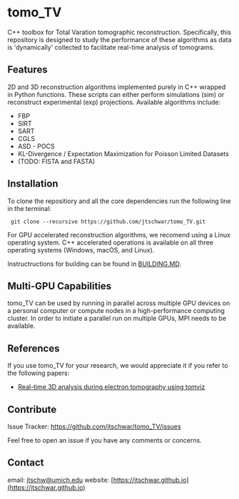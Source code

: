 # tomo_TV

C++ toolbox for Total Varation tomographic reconstruction. Specifically, this repository is designed to study the performance of these algorithms as data is 'dynamically' collected to facilitate real-time analysis of tomograms. 

## Features

2D and 3D reconstruction algorithms implemented purely in C++ wrapped in Python functions.  These scripts can either perform simulations (sim) or reconstruct experimental (exp) projections. Available algorithms include:
* FBP
* SIRT
* SART
* CGLS
* ASD - POCS 
* KL-Divergence / Expectation Maximization for Poisson Limited Datasets
* (TODO: FISTA and FASTA)

## Installation

To clone the repositiory and all the core dependencies run the following line in the terminal: 

` git clone --recursive https://github.com/jtschwar/tomo_TV.git`

For GPU accelerated reconstruction algorithms, we recomend using a Linux operating system. C++ accelerated operations is available on all three operating systems (Windows, macOS, and Linux). 

Instructructions for building can be found in [BUILDING.MD](BUILDING.md).

## Multi-GPU Capabilities
tomo_TV can be used by running in parallel across multiple GPU devices on a personal computer or compute nodes in a high-performance computing cluster. In order to initiate a parallel run on multiple GPUs, MPI needs to be available. 

## References
If you use tomo_TV for your research, we would appreciate it if you refer to the following papers:

- [Real-time 3D analysis during electron tomography using tomviz](https://www.nature.com/articles/s41467-022-32046-0)
     
## Contribute

Issue Tracker:  https://github.com/jtschwar/tomo_TV/issues

Feel free to open an issue if you have any comments or concerns. 
    
## Contact

email: [jtschw@umich.edu](jtschw@umich.edu)
website: [https://jtschwar.github.io](https://jtschwar.github.io)